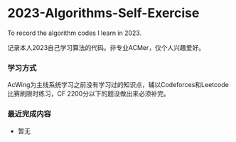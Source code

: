 # 2023-Algorithms-Self-Exercise

To record the algorithm codes I learn in 2023.

记录本人2023自己学习算法的代码。非专业ACMer，仅个人兴趣爱好。

### 学习方式

AcWing为主线系统学习之前没有学习过的知识点，辅以Codeforces和Leetcode比赛刷限时练习，CF 2200分以下的题没做出来必须补完。

### 最近完成内容

- 暂无
